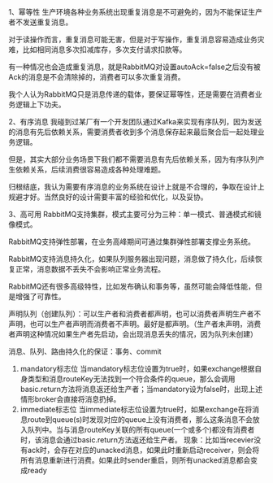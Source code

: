 1、幂等性
生产环境各种业务系统出现重复消息是不可避免的，因为不能保证生产者不发送重复消息。

对于读操作而言，重复消息可能无害，但是对于写操作，重复消息容易造成业务灾难，比如相同消息多次扣减库存，多次支付请求扣款等。

有一种情况也会造成重复消息，就是RabbitMQ对设置autoAck=false之后没有被Ack的消息是不会清除掉的，消费者可以多次重复消费。

我个人认为RabbitMQ只是消息传递的载体，要保证幂等性，还是需要在消费者业务逻辑上下功夫。

2、有序消息
我碰到过某厂有一个开发团队通过Kafka来实现有序队列，因为发送的消息有先后依赖关系，需要消费者收到多个消息保存起来最后聚合后一起处理业务逻辑。

但是，其实大部分业务场景下我们都不需要消息有先后依赖关系，因为有序队列产生依赖关系，后续消费很容易造成各种处理难题。

归根结底，我认为需要有序消息的业务系统在设计上就是不合理的，争取在设计上规避才好。当然良好的设计需要丰富的经验和优化，以及妥协。

3、高可用
RabbitMQ支持集群，模式主要可分为三种：单一模式、普通模式和镜像模式。

RabbitMQ支持弹性部署，在业务高峰期间可通过集群弹性部署支撑业务系统。

RabbitMQ支持消息持久化，如果队列服务器出现问题，消息做了持久化，后续恢复正常，消息数据不丢失不会影响正常业务流程。

RabbitMQ还有很多高级特性，比如发布确认和事务等，虽然可能会降低性能，但是增强了可靠性。


声明队列（创建队列）：可以生产者和消费者都声明，也可以消费者声明生产者不声明，也可以生产者声明而消费者不声明。最好是都声明。（生产者未声明，消费者声明这种情况如果生产者先启动，会出现消息丢失的情况，因为队列未创建）

消息、队列、路由持久化的保证：事务、commit

1. mandatory标志位
当mandatory标志位设置为true时，如果exchange根据自身类型和消息routeKey无法找到一个符合条件的queue，那么会调用basic.return方法将消息返还给生产者；当mandatory设为false时，出现上述情形broker会直接将消息扔掉。
2. immediate标志位
当immediate标志位设置为true时，如果exchange在将消息route到queue(s)时发现对应的queue上没有消费者，那么这条消息不会放入队列中。当与消息routeKey关联的所有queue(一个或多个)都没有消费者时，该消息会通过basic.return方法返还给生产者。
现象：比如当recevier没有ack时，会存在对应的unacked消息，如果此时重新启动receiver，则会将所有消息重新进行消费。如果此时sender重启，则所有unacked消息都会变成ready